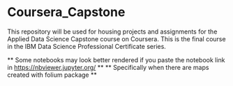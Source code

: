 # Coursera_Capstone
This repository will be used for housing projects and assignments for the Applied Data Science Capstone course on Coursera. This is the final course in the IBM Data Science Professional Certificate series.

** Some notebooks may look better rendered if you paste the notebook link in https://nbviewer.jupyter.org/ **
** Specifically when there are maps created with folium package **
